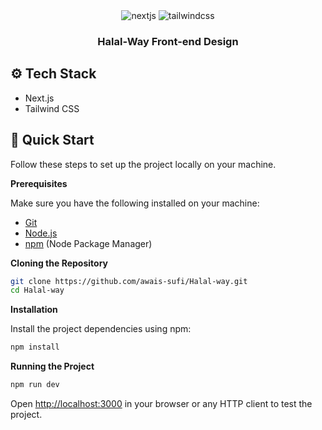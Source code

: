 <div align="center">
   <img src="https://img.shields.io/badge/Next.js-000000?style=for-the-badge&logo=nextdotjs&logoColor=white" alt="nextjs" /> 
   <img src="https://img.shields.io/badge/TailwindCSS-06B6D4?style=for-the-badge&logo=tailwindcss&logoColor=white" alt="tailwindcss"
</div>
  <h3 align="center">Halal-Way Front-end Design</h3>
</div>

## <a name="tech-stack">⚙️ Tech Stack</a>

- Next.js
- Tailwind CSS

## <a name="quick-start">🤸 Quick Start</a>

Follow these steps to set up the project locally on your machine.

**Prerequisites**

Make sure you have the following installed on your machine:

- [Git](https://git-scm.com/)
- [Node.js](https://nodejs.org/en)
- [npm](https://www.npmjs.com/) (Node Package Manager)

**Cloning the Repository**

```bash
git clone https://github.com/awais-sufi/Halal-way.git
cd Halal-way
```

**Installation**

Install the project dependencies using npm:

```bash
npm install
```


**Running the Project**

```bash
npm run dev
```

Open [http://localhost:3000](http://localhost:5500) in your browser or any HTTP client to test the project.
